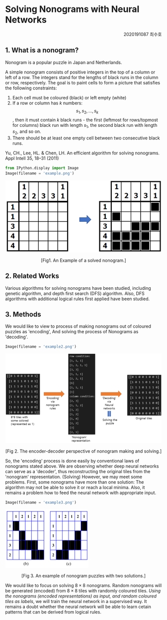 # Solving Nonograms with Neural Networks

<div style="text-align: right"> 2020191087 최수호 </div>

## 1. What is a nonogram?

Nonogram is a popular puzzle in Japan and Netherlands.

A simple nonogram consists of positive integers in the top of a column or left of a row. The integers stand for the lengths of black runs in the column or row, respectively. The goal is to paint cells to form a picture that satisfies the following constraints:

1. Each cell must be coloured (black) or left empty (white)
2. If a row or column has $k$ numbers: $$ s_1, s_2, ..., s_k$$, then it must contain $k$ black runs - the first (leftmost for rows/topmost for columns) black run with length $s_1$, the second black run with length $s_2$, and so on.
3. There should be at least one empty cell between two consecutive black runs.

Yu, CH., Lee, HL. & Chen, LH. An efficient algorithm for solving nonograms. Appl Intell 35, 18–31 (2011)


```python
from IPython.display import Image
Image(filename = 'example.png')
```




![png](README_files/README_4_0.png)



<div style="text-align: center"> [Fig1. An Example of a solved nonogram.] </div>

## 2. Related Works

Various algorithms for solving nonograms have been studied, including genetic algorithm, and depth first search (DFS) algorithm. Also, DFS algorithms with additional logical rules first applied have been studied.

## 3. Methods

We would like to view to process of making nonograms out of coloured puzzles as 'encoding', 
And solving the process of Nonograms as 'decoding'.


```python
Image(filename = 'example2.png')
```




![png](README_files/README_10_0.png)



<div style="text-align: center"> [Fig 2. The encoder-decoder perspective of nonogram making and solving.] </div> 

So, the 'encoding' process is done easily by conventional laws of nonograms stated above.
We are observing whether deep neural networks can serve as a 'decoder', thus reconstructing the original tiles from the 'nonogram' representation. (Solving)
However, we may meet some problems. First, some nonograms have more than one solution: The algorithm may not be able to solve it or reach a local minima. Also, it remains a problem how to feed the neural network with appropriate input.


```python
Image(filename = 'example3.png')
```




![png](README_files/README_13_0.png)



<div style="text-align: center"> [Fig 3. An example of nonogram puzzles with two solutions.] </div> 

We would like to focus on solving $8\times8$ nonograms.
Random nonograms will be generated (encoded) from $8\times8$ tiles with randomly coloured tiles.
*Using the nonograms (encoded representations) as input, and random coloured tiles as labels*, we will train the neural network in a supervised way.
It remains a doubt whether the neural network will be able to learn cetain patterns that can be derived from logical rules.
